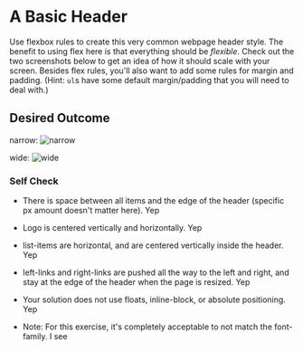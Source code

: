 # A Basic Header

Use flexbox rules to create this very common webpage header style. The benefit to using flex here is that everything should be _flexible_. Check out the two screenshots below to get an idea of how it should scale with your screen. Besides flex rules, you'll also want to add some rules for margin and padding. (Hint: `ul`s have some default margin/padding that you will need to deal with.)

## Desired Outcome

narrow:
![narrow](./desired-outcome-narrow.png)

wide: 
![wide](./desired-outcome-wide.png)

### Self Check
- There is space between all items and the edge of the header (specific px amount doesn't matter here). Yep
- Logo is centered vertically and horizontally. Yep
- list-items are horizontal, and are centered vertically inside the header. Yep
- left-links and right-links are pushed all the way to the left and right, and stay at the edge of the header when the page is resized. Yep
- Your solution does not use floats, inline-block, or absolute positioning. Yep

- Note: For this exercise, it's completely acceptable to not match the font-family. I see